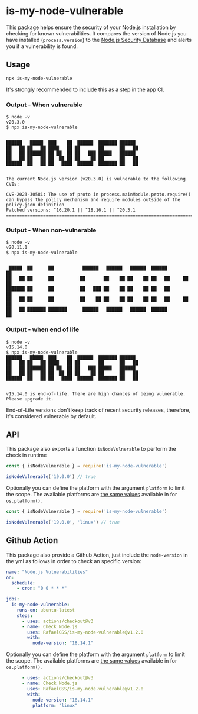 # is-my-node-vulnerable

This package helps ensure the security of your Node.js installation by checking for known vulnerabilities.
It compares the version of Node.js you have installed (`process.version`) to the [Node.js Security Database][]
and alerts you if a vulnerability is found.

## Usage

```
npx is-my-node-vulnerable
```

It's strongly recommended to include this as a step in the app CI.

### Output - When vulnerable


```console
$ node -v
v20.3.0
$ npx is-my-node-vulnerable


██████   █████  ███    ██  ██████  ███████ ██████
██   ██ ██   ██ ████   ██ ██       ██      ██   ██
██   ██ ███████ ██ ██  ██ ██   ███ █████   ██████
██   ██ ██   ██ ██  ██ ██ ██    ██ ██      ██   ██
██████  ██   ██ ██   ████  ██████  ███████ ██   ██


The current Node.js version (v20.3.0) is vulnerable to the following CVEs:

CVE-2023-30581: The use of proto in process.mainModule.proto.require() can bypass the policy mechanism and require modules outside of the policy.json definition
Patched versions: ^16.20.1 || ^18.16.1 || ^20.3.1
==================================================================================================================================================================================
```

### Output - When non-vulnerable

```console
$ node -v
v20.11.1
$ npx is-my-node-vulnerable


 █████  ██      ██           ██████   ██████   ██████  ██████         ██
██   ██ ██      ██          ██       ██    ██ ██    ██ ██   ██     ██  ██
███████ ██      ██          ██   ███ ██    ██ ██    ██ ██   ██         ██
██   ██ ██      ██          ██    ██ ██    ██ ██    ██ ██   ██     ██  ██
██   ██ ███████ ███████      ██████   ██████   ██████  ██████         ██

```

### Output - when end of life

```console
$ node -v
v15.14.0
$ npx is-my-node-vulnerable
██████   █████  ███    ██  ██████  ███████ ██████
██   ██ ██   ██ ████   ██ ██       ██      ██   ██
██   ██ ███████ ██ ██  ██ ██   ███ █████   ██████
██   ██ ██   ██ ██  ██ ██ ██    ██ ██      ██   ██
██████  ██   ██ ██   ████  ██████  ███████ ██   ██


v15.14.0 is end-of-life. There are high chances of being vulnerable. Please upgrade it.
```

End-of-Life versions don't keep track of recent security releases, therefore, it's considered vulnerable by default.

## API

This package also exports a function `isNodeVulnerable` to perform the check in runtime

```js
const { isNodeVulnerable } = require('is-my-node-vulnerable')

isNodeVulnerable('19.0.0') // true
```

Optionally you can define the platform with the argument `platform` to limit the scope. The available platforms are [the same values](https://nodejs.org/api/os.html#osplatform) available in for `os.platform()`.

```js
const { isNodeVulnerable } = require('is-my-node-vulnerable')

isNodeVulnerable('19.0.0', 'linux') // true
```

[Node.js Security Database]: https://github.com/nodejs/security-wg/tree/main/vuln


## Github Action

This package also provide a Github Action, just include the `node-version` in the yml as follows in order to check an specific version:

```yml
name: "Node.js Vulnerabilities"
on: 
  schedule:
    - cron: "0 0 * * *"

jobs:
  is-my-node-vulnerable:
    runs-on: ubuntu-latest
    steps:
      - uses: actions/checkout@v3
      - name: Check Node.js
        uses: RafaelGSS/is-my-node-vulnerable@v1.2.0
        with:
          node-version: "18.14.1"
```

Optionally you can define the platform with the argument `platform` to limit the scope. The available platforms are [the same values](https://nodejs.org/api/os.html#osplatform) available in for `os.platform()`.

```yml
      - uses: actions/checkout@v3
      - name: Check Node.js
        uses: RafaelGSS/is-my-node-vulnerable@v1.2.0
        with:
          node-version: "18.14.1"
          platform: "linux"
```
